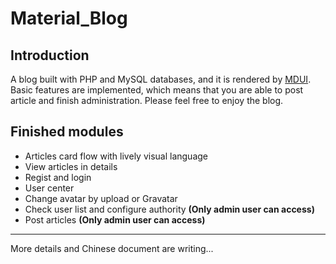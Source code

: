 # Material_Blog

## Introduction
A blog built with PHP and MySQL databases, and it is rendered by [MDUI](https://www.mdui.org/).
Basic features are implemented, which means that you are able to post article and finish administration. Please feel free to enjoy the blog.

## Finished modules
- Articles card flow with lively visual language 
- View articles in details
- Regist and login
- User center
- Change avatar by upload or Gravatar
- Check user list and configure authority **(Only admin user can access)**
- Post articles  **(Only admin user can access)**

---
More details and Chinese document are writing...
